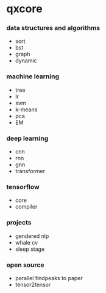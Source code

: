 # qxcore

### data structures and algorithms
- sort
- bst
- graph
- dynamic

### machine learning
- tree
- lr
- svm
- k-means
- pca
- EM

### deep learning
- cnn
- rnn
- gnn
- transformer

### tensorflow
- core
- compiler

### projects
- gendered nlp
- whale cv
- sleep stage

### open source
- parallel findpeaks to paper
- tensor2tensor
